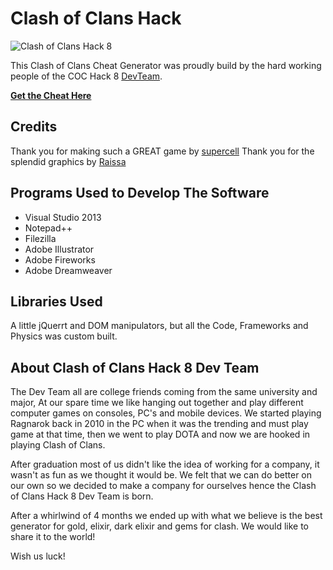 # Clash of Clans Hack

![Clash of Clans Hack 8](http://www.clashofclanshack8.com/image/Splash-Screen-Clash-of-Clans-Hack-8.png)

This Clash of Clans Cheat Generator was proudly build by the hard working people of the COC Hack 8 [DevTeam](http://twitter.com/CoC_hack8).

**[Get the Cheat Here](http://www.clashofclanshack8.com/product/free-clash-clans-hack/)**

## Credits

Thank you for making such a GREAT game by [supercell](https://twitter.com/supercellgames)
Thank you for the splendid graphics by [Raissa](https://twitter.com/rpellos)

## Programs Used to Develop The Software

* Visual Studio 2013
* Notepad++
* Filezilla
* Adobe Illustrator
* Adobe Fireworks
* Adobe Dreamweaver

## Libraries Used
A little jQuerrt and DOM manipulators, but all the Code, Frameworks and Physics was custom built.

## About Clash of Clans Hack 8 Dev Team

The Dev Team all are college friends coming from the same university and major, At our spare time we like hanging out together and play different computer games on consoles, PC's and mobile devices. We started playing Ragnarok back in 2010 in the PC when it was the trending and must play game at that time, then we went to play DOTA and now we are hooked in playing Clash of Clans.

After graduation most of us didn't like the idea of working for a company, it wasn't as fun as we thought it would be. We felt that we can do better on our own so we decided to make a company for ourselves hence the Clash of Clans Hack 8 Dev Team is born.

After a whirlwind of 4 months we ended up with what we believe is the best generator for gold, elixir, dark elixir and gems for clash. We would like to share it to the world!

Wish us luck!

